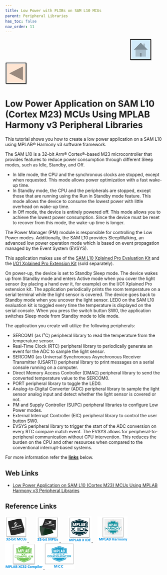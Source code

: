 ```yaml
---
title: Low Power with PLIBs on SAM L10 MCUs
parent: Peripheral Libraries
has_toc: false
nav_order: 11
---
```


&nbsp;&nbsp;&nbsp;&nbsp;&nbsp;&nbsp;&nbsp;&nbsp;&nbsp;&nbsp;&nbsp;&nbsp;&nbsp;&nbsp;&nbsp;&nbsp;&nbsp;&nbsp;&nbsp;&nbsp;&nbsp;&nbsp;&nbsp;&nbsp;&nbsp;&nbsp;&nbsp;&nbsp; &nbsp;&nbsp;&nbsp;&nbsp;&nbsp;&nbsp;&nbsp;&nbsp;&nbsp;&nbsp;&nbsp;&nbsp;&nbsp;&nbsp;&nbsp;&nbsp;&nbsp;&nbsp;&nbsp;&nbsp;&nbsp;&nbsp;&nbsp;&nbsp;&nbsp;&nbsp;&nbsp;&nbsp;&nbsp;&nbsp;&nbsp;&nbsp;&nbsp;&nbsp;&nbsp;&nbsp;&nbsp;&nbsp;&nbsp;&nbsp;&nbsp;&nbsp;&nbsp;&nbsp;&nbsp;&nbsp;&nbsp;&nbsp;&nbsp;&nbsp;&nbsp;&nbsp;&nbsp;&nbsp;&nbsp;&nbsp;&nbsp;&nbsp;&nbsp;&nbsp;&nbsp;&nbsp;&nbsp;&nbsp;&nbsp;&nbsp;&nbsp;&nbsp;&nbsp;&nbsp;&nbsp;&nbsp;[<img src="../../r_images/quick_home.png" title="Home">](../../../readme.md) [<img src="../../r_images/quick_back.png"  title="Back">](../readme.md)
# Low Power Application on SAM L10 (Cortex M23) MCUs Using MPLAB Harmony v3 Peripheral Libraries

This tutorial shows you how to create a low power application on a SAM L10 using MPLAB® Harmony v3 software framework.

The SAM L10 is a 32-bit Arm® Cortex®-based M23 microcontroller that provides features to reduce power consumption through different Sleep modes, such as Idle, Standby, and Off.

- In Idle mode, the CPU and the synchronous clocks are stopped, except when requested. This mode allows power optimization with a fast wake-up time.
- In Standby mode, the CPU and the peripherals are stopped, except those that are running using the Run in Standby mode feature. This mode allows the device to consume the lowest power with little overhead on wake-up time.
- In Off mode, the device is entirely powered off. This mode allows you to achieve the lowest power consumption. Since the device must be reset to recover from this mode, the wake-up time is longer.  

The Power Manager (PM) module is responsible for controlling the Low Power modes. Additionally, the SAM L10 provides SleepWalking, an advanced low power operation mode which is based on event propagation managed by the Event System (EVSYS).

This application makes use of the <a href="https://www.microchip.com/Developmenttools/ProductDetails/DM320204" target="_blank">SAM L10 Xplained Pro Evaluation Kit</a>
 and the <a href="https://www.microchip.com/Developmenttools/ProductDetails/ATIO1-XPRO" target="_blank">I/O1 Xplained Pro Extension Kit</a> (sold separately).

On power-up, the device is set to Standby Sleep mode. The device wakes up from Standby mode and enters Active mode when you cover the light sensor (by placing a hand over it, for example) on the I/O1 Xplained Pro extension kit. The application periodically prints the room temperature on a serial terminal while the light sensor is covered. The device goes back to Standby mode when you uncover the light sensor. LED0 on the SAM L10 evaluation kit is toggled every time the temperature is displayed on the serial console. When you press the switch button SW0, the application switches Sleep mode from Standby mode to Idle mode.

The application you create will utilize the following peripherals:

- SERCOM1 (as I²C) peripheral library to read the temperature from the temperature sensor.
- Real-Time Clock (RTC) peripheral library to periodically generate an event for the ADC to sample the light sensor.
- SERCOM0 (as Universal Synchronous Asynchronous Receiver Transmitter (USART)) peripheral library to print messages on a serial console running on a computer.
- Direct Memory Access Controller (DMAC) peripheral library to send the converted temperature value to the SERCOM0.
- PORT peripheral library to toggle the LED0.
- Analog-to-Digital Converter (ADC) peripheral library to sample the light sensor analog input and detect whether the light sensor is covered or not.
- PM and Supply Controller (SUPC) peripheral libraries to configure Low Power modes.
- External Interrupt Controller (EIC) peripheral library to control the user button SW0.
- EVSYS peripheral library to trigger the start of the ADC conversion on every RTC compare match event. The EVSYS allows for peripheral-to-peripheral communication without CPU intervention. This reduces the burden on the CPU and other resources when compared to the conventional interrupt-based systems.

For more information refer the **[links](#Web-Links)** below.

## <a id="Web-Links"> </a>
## Web Links

- <a href="https://microchipdeveloper.com/harmony3:low-power-application-on-saml10" target="_blank">Low Power Application on SAM L10 (Cortex M23) MCUs Using MPLAB Harmony v3 Peripheral Libraries</a>



## Reference Links
[<a href="https://www.microchip.com/design-centers/32-bit" target="_blank"> <img src="../../r_images/32_bit_mcus.png"> </a>]()  &nbsp; &nbsp; &nbsp; [<a href="https://www.microchip.com/design-centers/32-bit-mpus" target="_blank"> <img src="../../r_images/32_bit_mpus.png"> </a>]()  &nbsp; &nbsp; &nbsp; [<a href="https://www.microchip.com/mplab/mplab-x-ide" target="_blank"> <img src="../../r_images/mplab_x_ide.png"> </a>]()  &nbsp; &nbsp; [<a href="https://www.microchip.com/mplab/mplab-harmony" target="_blank"> <img src="../../r_images/mplab_harmony.png"> </a>]() [<a href="https://www.microchip.com/mplab/compilers" target="_blank"> <img src="../../r_images/mplab_compiler.png"> </a>]() [<a href="https://www.microchip.com/en-us/tools-resources/configure/mplab-code-configurator" target="_blank"> <img src="../../r_images/mcc_harmony.png"> </a>]()
